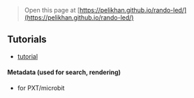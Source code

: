 > Open this page at [https://pelikhan.github.io/rando-led/](https://pelikhan.github.io/rando-led/)

## Tutorials

* [tutorial](./tutorial)

#### Metadata (used for search, rendering)

* for PXT/microbit
<script src="https://makecode.com/gh-pages-embed.js"></script><script>makeCodeRender("{{ site.makecode.home_url }}", "{{ site.github.owner_name }}/{{ site.github.repository_name }}");</script>
